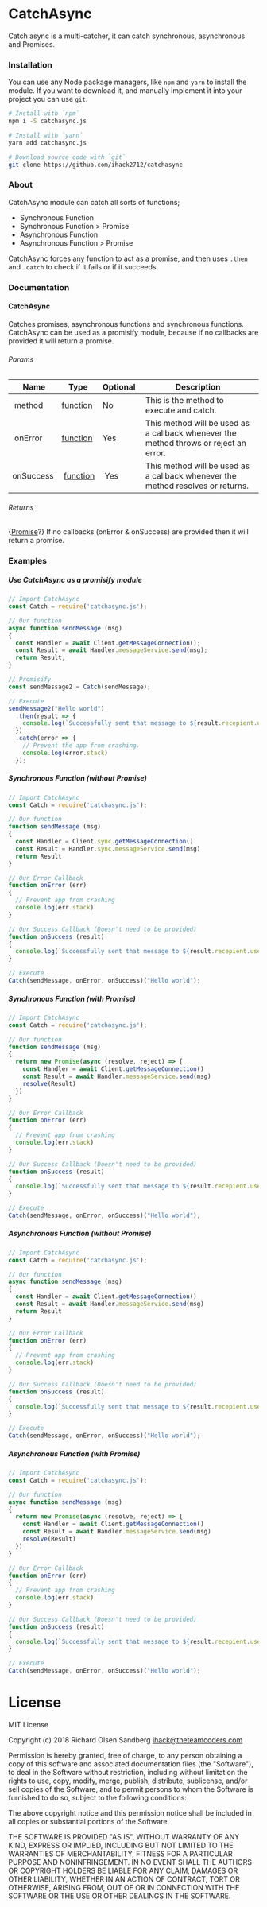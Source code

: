 # CatchAsync
Catch async is a multi-catcher, it can catch synchronous, asynchronous and Promises.

### Installation
You can use any Node package managers, like `npm` and `yarn` to install the module. If you want to download it, and manually implement it into your project you can use `git`.
```sh
# Install with `npm`
npm i -S catchasync.js

# Install with `yarn`
yarn add catchasync.js

# Download source code with `git`
git clone https://github.com/ihack2712/catchasync
```

### About
CatchAsync module can catch all sorts of functions;
* Synchronous Function
* Synchronous Function > Promise
* Asynchronous Function
* Asynchronous Function > Promise

CatchAsync forces any function to act as a promise, and then uses `.then` and `.catch` to check if it fails or if it succeeds.

### Documentation

#### CatchAsync
Catches promises, asynchronous functions and synchronous functions. CatchAsync can be used as a promisify module, because if no callbacks are provided it will return a promise.

###### Params
| Name      | Type     | Optional | Description                                                                           |
| --------- | -------- | -------- | ------------------------------------------------------------------------------------- |
| method    | [function](https://developer.mozilla.org/en-US/docs/Web/JavaScript/Reference/Functions) | No       | This is the method to execute and catch.                                              |
| onError   | [function](https://developer.mozilla.org/en-US/docs/Web/JavaScript/Reference/Functions) | Yes      | This method will be used as a callback whenever the method throws or reject an error. |
| onSuccess | [function](https://developer.mozilla.org/en-US/docs/Web/JavaScript/Reference/Functions) | Yes      | This method will be used as a callback whenever the method resolves or returns.       |

###### Returns
{[Promise](https://developer.mozilla.org/en-US/docs/Web/JavaScript/Reference/Global_Objects/Promise)?} If no callbacks (onError & onSuccess) are provided then it will return a promise.

### Examples
##### Use CatchAsync as a promisify module
```js
// Import CatchAsync
const Catch = require('catchasync.js');

// Our function
async function sendMessage (msg)
{
  const Handler = await Client.getMessageConnection();
  const Result = await Handler.messageService.send(msg);
  return Result;
}

// Promisify
const sendMessage2 = Catch(sendMessage);

// Execute
sendMessage2("Hello world")
  .then(result => {
    console.log(`Successfully sent that message to ${result.recepient.username}`)
  })
  .catch(error => {
    // Prevent the app from crashing.
    console.log(error.stack)
  });
```


##### Synchronous Function (without Promise)
```js
// Import CatchAsync
const Catch = require('catchasync.js');

// Our function
function sendMessage (msg)
{
  const Handler = Client.sync.getMessageConnection()
  const Result = Handler.sync.messageService.send(msg)
  return Result
}

// Our Error Callback
function onError (err)
{
  // Prevent app from crashing
  console.log(err.stack)
}

// Our Success Callback (Doesn't need to be provided)
function onSuccess (result)
{
  console.log(`Successfully sent that message to ${result.recepient.username}`)
}

// Execute
Catch(sendMessage, onError, onSuccess)("Hello world");
```

##### Synchronous Function (with Promise)
```js
// Import CatchAsync
const Catch = require('catchasync.js');

// Our function
function sendMessage (msg)
{
  return new Promise(async (resolve, reject) => {
    const Handler = await Client.getMessageConnection()
    const Result = await Handler.messageService.send(msg)
    resolve(Result)
  })
}

// Our Error Callback
function onError (err)
{
  // Prevent app from crashing
  console.log(err.stack)
}

// Our Success Callback (Doesn't need to be provided)
function onSuccess (result)
{
  console.log(`Successfully sent that message to ${result.recepient.username}`)
}

// Execute
Catch(sendMessage, onError, onSuccess)("Hello world");
```

##### Asynchronous Function (without Promise)
```js
// Import CatchAsync
const Catch = require('catchasync.js');

// Our function
async function sendMessage (msg)
{
  const Handler = await Client.getMessageConnection()
  const Result = await Handler.messageService.send(msg)
  return Result
}

// Our Error Callback
function onError (err)
{
  // Prevent app from crashing
  console.log(err.stack)
}

// Our Success Callback (Doesn't need to be provided)
function onSuccess (result)
{
  console.log(`Successfully sent that message to ${result.recepient.username}`)
}

// Execute
Catch(sendMessage, onError, onSuccess)("Hello world");
```

##### Asynchronous Function (with Promise)
```js
// Import CatchAsync
const Catch = require('catchasync.js');

// Our function
async function sendMessage (msg)
{
  return new Promise(async (resolve, reject) => {
    const Handler = await Client.getMessageConnection()
    const Result = await Handler.messageService.send(msg)
    resolve(Result)
  })
}

// Our Error Callback
function onError (err)
{
  // Prevent app from crashing
  console.log(err.stack)
}

// Our Success Callback (Doesn't need to be provided)
function onSuccess (result)
{
  console.log(`Successfully sent that message to ${result.recepient.username}`)
}

// Execute
Catch(sendMessage, onError, onSuccess)("Hello world");
```

# License
MIT License

Copyright (c) 2018 Richard Olsen Sandberg <ihack@theteamcoders.com>

Permission is hereby granted, free of charge, to any person obtaining a copy
of this software and associated documentation files (the "Software"), to deal
in the Software without restriction, including without limitation the rights
to use, copy, modify, merge, publish, distribute, sublicense, and/or sell
copies of the Software, and to permit persons to whom the Software is
furnished to do so, subject to the following conditions:

The above copyright notice and this permission notice shall be included in all
copies or substantial portions of the Software.

THE SOFTWARE IS PROVIDED "AS IS", WITHOUT WARRANTY OF ANY KIND, EXPRESS OR
IMPLIED, INCLUDING BUT NOT LIMITED TO THE WARRANTIES OF MERCHANTABILITY,
FITNESS FOR A PARTICULAR PURPOSE AND NONINFRINGEMENT. IN NO EVENT SHALL THE
AUTHORS OR COPYRIGHT HOLDERS BE LIABLE FOR ANY CLAIM, DAMAGES OR OTHER
LIABILITY, WHETHER IN AN ACTION OF CONTRACT, TORT OR OTHERWISE, ARISING FROM,
OUT OF OR IN CONNECTION WITH THE SOFTWARE OR THE USE OR OTHER DEALINGS IN THE
SOFTWARE.